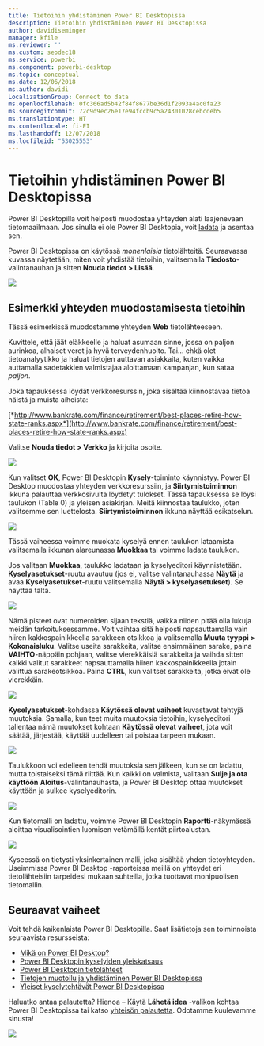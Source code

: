 ```yaml
---
title: Tietoihin yhdistäminen Power BI Desktopissa
description: Tietoihin yhdistäminen Power BI Desktopissa
author: davidiseminger
manager: kfile
ms.reviewer: ''
ms.custom: seodec18
ms.service: powerbi
ms.component: powerbi-desktop
ms.topic: conceptual
ms.date: 12/06/2018
ms.author: davidi
LocalizationGroup: Connect to data
ms.openlocfilehash: 0fc366ad5b42f84f8677be36d1f2093a4ac0fa23
ms.sourcegitcommit: 72c9d9ec26e17e94fccb9c5a24301028cebcdeb5
ms.translationtype: HT
ms.contentlocale: fi-FI
ms.lasthandoff: 12/07/2018
ms.locfileid: "53025553"
---
```

# <a name="connect-to-data-in-power-bi-desktop"></a>Tietoihin yhdistäminen Power BI Desktopissa
Power BI Desktopilla voit helposti muodostaa yhteyden alati laajenevaan tietomaailmaan. Jos sinulla ei ole Power BI Desktopia, voit [ladata](http://go.microsoft.com/fwlink/?LinkID=521662) ja asentaa sen.

Power BI Desktopissa on käytössä *monenlaisia* tietolähteitä. Seuraavassa kuvassa näytetään, miten voit yhdistää tietoihin, valitsemalla **Tiedosto**-valintanauhan ja sitten **Nouda tiedot \> Lisää**.

![](media/desktop-connect-to-data/getdatavid_smallv2.gif)

## <a name="example-of-connecting-to-data"></a>Esimerkki yhteyden muodostamisesta tietoihin
Tässä esimerkissä muodostamme yhteyden **Web** tietolähteeseen.

Kuvittele, että jäät eläkkeelle ja haluat asumaan sinne, jossa on paljon aurinkoa, alhaiset verot ja hyvä terveydenhuolto. Tai... ehkä olet tietoanalyytikko ja haluat tietojen auttavan asiakkaita, kuten vaikka auttamalla sadetakkien valmistajaa aloittamaan kampanjan, kun sataa *paljon*.

Joka tapauksessa löydät verkkoresurssin, joka sisältää kiinnostavaa tietoa näistä ja muista aiheista:

[*http://www.bankrate.com/finance/retirement/best-places-retire-how-state-ranks.aspx*](http://www.bankrate.com/finance/retirement/best-places-retire-how-state-ranks.aspx)

Valitse **Nouda tiedot \> Verkko**  ja kirjoita osoite.

![](media/desktop-connect-to-data/connecttodata_3.png)

Kun valitset **OK**, Power BI Desktopin **Kysely**-toiminto käynnistyy. Power BI Desktop muodostaa yhteyden verkkoresurssiin, ja **Siirtymistoiminnon** ikkuna palauttaa verkkosivulta löydetyt tulokset. Tässä tapauksessa se löysi taulukon (Table 0) ja yleisen asiakirjan. Meitä kiinnostaa taulukko, joten valitsemme sen luettelosta. **Siirtymistoiminnon** ikkuna näyttää esikatselun.

![](media/desktop-connect-to-data/datasources_fromnavigatordialog.png)

Tässä vaiheessa voimme muokata kyselyä ennen taulukon lataamista valitsemalla ikkunan alareunassa **Muokkaa** tai voimme ladata taulukon.

Jos valitaan **Muokkaa**, taulukko ladataan ja kyselyeditori käynnistetään. **Kyselyasetukset**-ruutu avautuu (jos ei, valitse valintanauhassa **Näytä** ja avaa **Kyselyasetukset**-ruutu valitsemalla **Näytä \> kyselyasetukset**). Se näyttää tältä.

![](media/desktop-connect-to-data/designer_gsg_editquery.png)

Nämä pisteet ovat numeroiden sijaan tekstiä, vaikka niiden pitää olla lukuja meidän tarkoituksessamme. Voit vaihtaa sitä helposti napsauttamalla vain hiiren kakkospainikkeella sarakkeen otsikkoa ja valitsemalla **Muuta tyyppi \> Kokonaisluku**. Valitse useita sarakkeita, valitse ensimmäinen sarake, paina **VAIHTO**-näppäin pohjaan, valitse vierekkäisiä sarakkeita ja vaihda sitten kaikki valitut sarakkeet napsauttamalla hiiren kakkospainikkeella jotain valittua sarakeotsikkoa. Paina **CTRL**, kun valitset sarakkeita, jotka eivät ole vierekkäin.

![](media/desktop-connect-to-data/designer_gsg_changedatatype.png)

**Kyselyasetukset**-kohdassa **Käytössä olevat vaiheet** kuvastavat tehtyjä muutoksia. Samalla, kun teet muita muutoksia tietoihin, kyselyeditori tallentaa nämä muutokset kohtaan **Käytössä olevat vaiheet**, jota voit säätää, järjestää, käyttää uudelleen tai poistaa tarpeen mukaan.

![](media/desktop-connect-to-data/designer_gsg_appliedsteps_changedtype.png)

Taulukkoon voi edelleen tehdä muutoksia sen jälkeen, kun se on ladattu, mutta toistaiseksi tämä riittää. Kun kaikki on valmista, valitaan **Sulje ja ota käyttöön** **Aloitus**-valintanauhasta, ja Power BI Desktop ottaa muutokset käyttöön ja sulkee kyselyeditorin.

![](media/desktop-connect-to-data/connecttodata_closenload.png)

Kun tietomalli on ladattu, voimme Power BI Desktopin **Raportti**-näkymässä aloittaa visualisointien luomisen vetämällä kentät piirtoalustan.

![](media/desktop-connect-to-data/connecttodata_dragontoreportview.png)

Kyseessä on tietysti yksinkertainen malli, joka sisältää yhden tietoyhteyden. Useimmissa Power BI Desktop -raporteissa meillä on yhteydet eri tietolähteisiin tarpeidesi mukaan suhteilla, jotka tuottavat monipuolisen tietomallin. 

## <a name="next-steps"></a>Seuraavat vaiheet
Voit tehdä kaikenlaista Power BI Desktopilla. Saat lisätietoja sen toiminnoista seuraavista resursseista:

* [Mikä on Power BI Desktop?](desktop-what-is-desktop.md)
* [Power BI Desktopin kyselyiden yleiskatsaus](desktop-query-overview.md)
* [Power BI Desktopin tietolähteet](desktop-data-sources.md)
* [Tietojen muotoilu ja yhdistäminen Power BI Desktopissa](desktop-shape-and-combine-data.md)
* [Yleiset kyselytehtävät Power BI Desktopissa](desktop-common-query-tasks.md)   

Haluatko antaa palautetta? Hienoa – Käytä **Lähetä idea** -valikon kohtaa Power BI Desktopissa tai katso [yhteisön palautetta](http://community.powerbi.com/t5/Community-Feedback/bd-p/community-feedback). Odotamme kuulevamme sinusta!

![](media/desktop-connect-to-data/sendfeedback.png)

